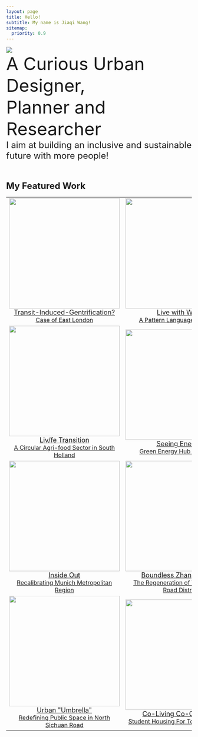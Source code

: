 ```yaml
---
layout: page
title: Hello!
subtitle: My name is Jiaqi Wang!
sitemap:
  priority: 0.9
---
```


<img src="{{ '/assets/img/nounpenguin.jpg' | prepend: site.baseurl }}" id="about-img">

<div id="describe-text">
	<font size=8> A Curious Urban Designer, 
	<br>Planner and Researcher<font>
	<br><font size=5>I aim at building an inclusive and sustainable future with more people!<font>
<br>
<br>

<p> <font size=5><strong>  My Featured Work 

<table>
 	<tr>
	<td style="text-align:center;"><centre>
		<a href="{{ '/blog' | prepend: site.baseurl }}">
		<img src="{{ './assets/img/featuredwork/Project01_Gen.jpg' | prepend: site.baseurl }}" style="height:300px; object-fit: cover; width:auto; max-width:100%;"> <font size=4> Transit-Induced-Gentrification? <br> <font size=3> Case of East London   
	<td style="text-align:center;"><centre>
		<a href="{{ '/blog' | prepend: site.baseurl }}">
		<img src="{{ './assets/img/featuredwork/Project02_LwW.jpg' | prepend: site.baseurl }}" style="height:300px; object-fit: cover width:auto; max-width:100%;"> <font size=4> Live with Water <br> <font size=3> A Pattern Language Approach   
	<tr>	
	<td style="text-align:center;"><centre>
		<a href="{{ '/blog' | prepend: site.baseurl }}">
		<img src="{{ './assets/img/featuredwork/Project03_ZH.jpg' | prepend: site.baseurl }}" style="height:300px; object-fit: cover width:auto; max-width:100%;"> <font size=4> Liv/fe Transition <br> <font size=3> A Circular Agri-food Sector in South Holland   
	<td style="text-align:center;"><centre>
		<a href="{{ '/blog' | prepend: site.baseurl }}">
		<img src="{{ './assets/img/featuredwork/Project04_Synergy.jpg' | prepend: site.baseurl }}" style="height:300px; object-fit: cover width:auto; max-width:100%;"> <font size=4> Seeing Energy? <br> <font size=3> Green Energy Hub of TU Delft
	<tr>	
	<td style="text-align:center;"><centre>
		<a href="{{ '/blog' | prepend: site.baseurl }}">
		<img src="{{ './assets/img/featuredwork/Project05_MUC.jpg' | prepend: site.baseurl }}" style="height:300px; object-fit: cover width:auto; max-width:100%;"> <font size=4> Inside Out <br> <font size=3> Recalibrating Munich Metropolitan Region   
	<td style="text-align:center;"><centre>
		<a href="{{ '/blog' | prepend: site.baseurl }}">
		<img src="{{ './assets/img/featuredwork/Project06_ZG.jpg' | prepend: site.baseurl }}" style="height:300px; object-fit: cover width:auto; max-width:100%;"> <font size=4> Boundless Zhang Garden <br> <font size=3> The Regeneration of West Nanjing Road District
	<tr>
	<td style="text-align:center;"><centre>
		<a href="{{ '/blog' | prepend: site.baseurl }}">
		<img src="{{ './assets/img/featuredwork/Project07_UC.jpg' | prepend: site.baseurl }}" style="height:300px; object-fit: cover width:auto; max-width:100%;"> <font size=4> Urban "Umbrella" <br> <font size=3> Redefining Public Space in North Sichuan Road
	<td style="text-align:center;"><centre>
		<a href="{{ '/blog' | prepend: site.baseurl }}">
		<img src="{{ './assets/img/featuredwork/Project08_Campus.jpg' | prepend: site.baseurl }}" style="height:300px; object-fit: cover width:auto; max-width:100%;"> <font size=4> Co-Living Co-Creating? <br> <font size=3> Student Housing For Tongji University
	